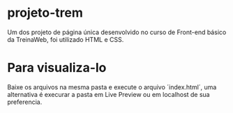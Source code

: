 # projeto-trem
Um dos projeto de página única desenvolvido no curso de Front-end básico da TreinaWeb, foi utilizado HTML e CSS.

# Para visualiza-lo
Baixe os arquivos na mesma pasta e execute o arquivo ´index.html´, uma alternativa é execurar a pasta em Live Preview ou em localhost de sua preferencia.
